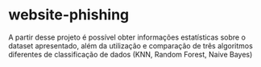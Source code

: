 # website-phishing
A partir desse projeto é possível obter informações estatísticas sobre o dataset apresentado, além da utilização e comparação de três algoritmos diferentes de classificação de dados (KNN, Random Forest, Naive Bayes) 
